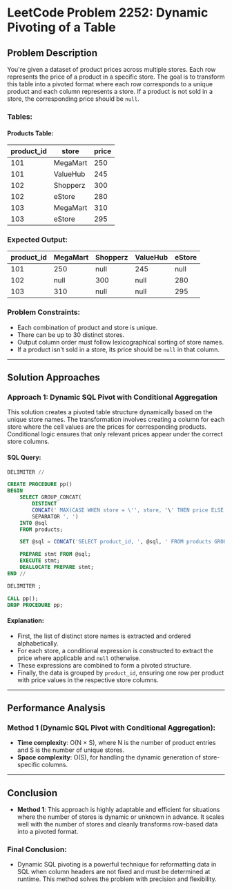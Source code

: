 # LeetCode Problem 2252: Dynamic Pivoting of a Table

## Problem Description

You're given a dataset of product prices across multiple stores. Each row represents the price of a product in a specific store. The goal is to transform this table into a pivoted format where each row corresponds to a unique product and each column represents a store. If a product is not sold in a store, the corresponding price should be `null`.

### Tables:

#### Products Table:

| product_id | store     | price |
|------------|-----------|-------|
| 101        | MegaMart  | 250   |
| 101        | ValueHub  | 245   |
| 102        | Shopperz  | 300   |
| 102        | eStore    | 280   |
| 103        | MegaMart  | 310   |
| 103        | eStore    | 295   |

### Expected Output:

| product_id | MegaMart | Shopperz | ValueHub | eStore |
|------------|----------|----------|----------|--------|
| 101        | 250      | null     | 245      | null   |
| 102        | null     | 300      | null     | 280    |
| 103        | 310      | null     | null     | 295    |

### Problem Constraints:
- Each combination of product and store is unique.
- There can be up to 30 distinct stores.
- Output column order must follow lexicographical sorting of store names.
- If a product isn't sold in a store, its price should be `null` in that column.

---

## Solution Approaches

### Approach 1: Dynamic SQL Pivot with Conditional Aggregation

This solution creates a pivoted table structure dynamically based on the unique store names. The transformation involves creating a column for each store where the cell values are the prices for corresponding products. Conditional logic ensures that only relevant prices appear under the correct store columns.

#### SQL Query:
```sql
DELIMITER //

CREATE PROCEDURE pp()
BEGIN
	SELECT GROUP_CONCAT(
		DISTINCT
		CONCAT(' MAX(CASE WHEN store = \'', store, '\' THEN price ELSE NULL END) AS ', store)
		SEPARATOR ', ')
	INTO @sql
	FROM products;

	SET @sql = CONCAT('SELECT product_id, ', @sql, ' FROM products GROUP BY product_id');

	PREPARE stmt FROM @sql;
	EXECUTE stmt;
	DEALLOCATE PREPARE stmt;
END //

DELIMITER ;

CALL pp();
DROP PROCEDURE pp;
```

#### Explanation:
- First, the list of distinct store names is extracted and ordered alphabetically.
- For each store, a conditional expression is constructed to extract the price where applicable and `null` otherwise.
- These expressions are combined to form a pivoted structure.
- Finally, the data is grouped by `product_id`, ensuring one row per product with price values in the respective store columns.

---

## Performance Analysis

### Method 1 (Dynamic SQL Pivot with Conditional Aggregation):

- **Time complexity**: O(N × S), where N is the number of product entries and S is the number of unique stores.
- **Space complexity**: O(S), for handling the dynamic generation of store-specific columns.

---

## Conclusion

- **Method 1**: This approach is highly adaptable and efficient for situations where the number of stores is dynamic or unknown in advance. It scales well with the number of stores and cleanly transforms row-based data into a pivoted format.

### Final Conclusion:
- Dynamic SQL pivoting is a powerful technique for reformatting data in SQL when column headers are not fixed and must be determined at runtime. This method solves the problem with precision and flexibility.
